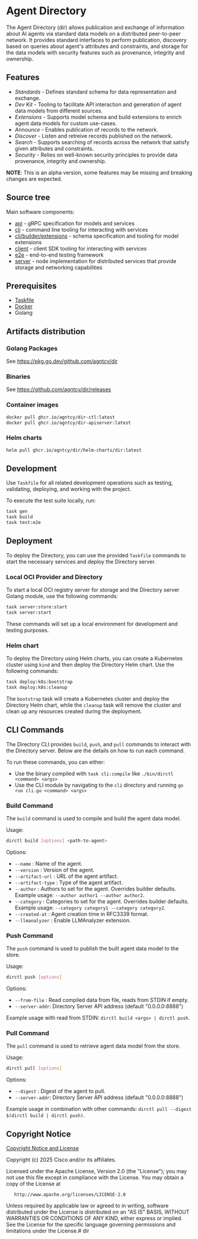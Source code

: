 # Agent Directory

The Agent Directory (dir) allows publication and exchange of information about AI
agents via standard data models on a distributed peer-to-peer network. 
It provides standard interfaces to perform publication, discovery based on queries about agent's
attributes and constraints, and storage for the data models with security features such as
provenance, integrity and ownership.

## Features

- _Standards_ - Defines standard schema for data representation and exchange.
- _Dev Kit_ - Tooling to facilitate API interaction and generation of agent data models from different sources.
- _Extensions_ - Supports model schema and build extensions to enrich agent data models for custom use-cases.
- _Announce_ - Enables publication of records to the network.
- _Discover_ - Listen and retreive records published on the network.
- _Search_ - Supports searching of records across the network that satisfy given attributes and constraints.
- _Security_ - Relies on well-known security principles to provide data provenance, integrity and ownership.

**NOTE**: This is an alpha version, some features may be missing and breaking changes are expected.

## Source tree

Main software components:

- [api](./api) - gRPC specification for models and services
- [cli](./cli) - command line tooling for interacting with services
- [cli/builder/extensions](./cli/builder/extensions) - schema specification and tooling for model extensions
- [client](./client) - client SDK tooling for interacting with services
- [e2e](./e2e) - end-to-end testing framework
- [server](./server) - node implementation for distributed services that provide storage and networking capabilities

## Prerequisites

- [Taskfile](https://taskfile.dev/)
- [Docker](https://www.docker.com/)
- Golang

## Artifacts distribution

### Golang Packages

See https://pkg.go.dev/github.com/agntcy/dir

### Binaries

See https://github.com/agntcy/dir/releases

### Container images

```bash
docker pull ghcr.io/agntcy/dir-ctl:latest
docker pull ghcr.io/agntcy/dir-apiserver:latest
```

### Helm charts

```bash
helm pull ghcr.io/agntcy/dir/helm-charts/dir:latest
```

## Development

Use `Taskfile` for all related development operations such as testing, validating, deploying, and working with the project.

To execute the test suite locally, run:

```bash
task gen
task build
task test:e2e
```

## Deployment

To deploy the Directory, you can use the provided `Taskfile` commands to start the necessary services and deploy the Directory server.

### Local OCI Provider and Directory

To start a local OCI registry server for storage and the Directory server Golang module, use the following commands:

```bash
task server:store:start
task server:start
```

These commands will set up a local environment for development and testing purposes.

### Helm chart

To deploy the Directory using Helm charts, you can create a Kubernetes cluster using `kind` and then deploy the Directory Helm chart. Use the following commands:

```bash
task deploy:k8s:bootstrap
task deploy:k8s:cleanup
```

The `bootstrap` task will create a Kubernetes cluster and deploy the Directory Helm chart, while the `cleanup` task will remove the cluster and clean up any resources created during the deployment.

## CLI Commands

The Directory CLI provides `build`, `push`, and `pull` commands to interact with the Directory server. Below are the details on how to run each command.

To run these commands, you can either:
* Use the binary compiled with `task cli:compile` like `./bin/dirctl <command> <args>`
* Use the CLI module by navigating to the `cli` directory and running `go run cli.go <command> <args>`

### Build Command

The `build` command is used to compile and build the agent data model.

Usage:
```bash
dirctl build [options] <path-to-agent>
```

Options:
- `--name` : Name of the agent.
- `--version` : Version of the agent.
- `--artifact-url` : URL of the agent artifact.
- `--artifact-type` : Type of the agent artifact.
- `--author` : Authors to set for the agent. Overrides builder defaults. Example usage: `--author author1 --author author2`.
- `--category` : Categories to set for the agent. Overrides builder defaults. Example usage: `--category category1 --category category2`.
- `--created-at` : Agent creation time in RFC3339 format.
- `--llmanalyzer` : Enable LLMAnalyzer extension.

### Push Command

The `push` command is used to publish the built agent data model to the store.

Usage:
```bash
dirctl push [options]
```

Options:
- `--from-file` : Read compiled data from file, reads from STDIN if empty.
- `--server-addr`: Directory Server API address (default "0.0.0.0:8888")

Example usage with read from STDIN: `dirctl build <args> | dirctl push`.

### Pull Command

The `pull` command is used to retrieve agent data model from the store.

Usage:
```bash
dirctl pull [options]
```

Options:
- `--digest` : Digest of the agent to pull.
- `--server-addr`: Directory Server API address (default "0.0.0.0:8888")

Example usage in combination with other commands: `dirctl pull --digest $(dirctl build | dirctl push)`.

## Copyright Notice

[Copyright Notice and License](./LICENSE.md)

Copyright (c) 2025 Cisco and/or its affiliates.

Licensed under the Apache License, Version 2.0 (the "License");
you may not use this file except in compliance with the License.
You may obtain a copy of the License at

       http://www.apache.org/licenses/LICENSE-2.0

Unless required by applicable law or agreed to in writing, software
distributed under the License is distributed on an "AS IS" BASIS,
WITHOUT WARRANTIES OR CONDITIONS OF ANY KIND, either express or implied.
See the License for the specific language governing permissions and
limitations under the License.# dir
